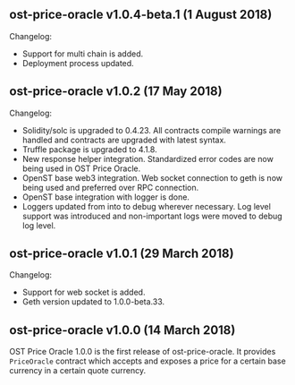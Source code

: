 ## ost-price-oracle v1.0.4-beta.1 (1 August 2018)

Changelog:

- Support for multi chain is added.
- Deployment process updated.

## ost-price-oracle v1.0.2 (17 May 2018)

Changelog:

- Solidity/solc is upgraded to 0.4.23. All contracts compile warnings are handled and contracts are upgraded with latest syntax. 
- Truffle package is upgraded to 4.1.8.
- New response helper integration. Standardized error codes are now being used in OST Price Oracle.
- OpenST base web3 integration. Web socket connection to geth is now being used and preferred over RPC connection.
- OpenST base integration with logger is done.
- Loggers updated from into to debug wherever necessary. Log level support was introduced and non-important logs were moved to debug log level.

## ost-price-oracle v1.0.1 (29 March 2018)

Changelog:

- Support for web socket is added.
- Geth version updated to 1.0.0-beta.33.

## ost-price-oracle v1.0.0 (14 March 2018)

OST Price Oracle 1.0.0 is the first release of ost-price-oracle. It provides `PriceOracle` contract which accepts and exposes a price for a certain base currency in a certain quote currency.
